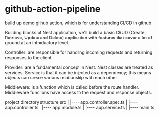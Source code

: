# github-action-pipeline
build up demo github action, which is for understanding CI/CD in github

Building blocks of Nest application, we'll build a basic CRUD (Create, Retrieve, Update and Delete) application with features that cover a lot of ground at an introductory level.

Controller:
    are responsible for handling incoming requests and returning responses to the client

Provider:
    are a fundamental concept in Nest. Nest classes are treated as services. Service is that it can be injected as a dependency; this means objects can create various relationship with each other

Middleware:
    is a function which is called before the route handler. Middleware functions have access to the request and response objects.


project directory structure
    src
     |
     |---- app.controller.spec.ts
     |
     |---- app.controller.ts
     |
     |---- app.module.ts
     |
     |---- app.service.ts
     |
     |---- main.ts